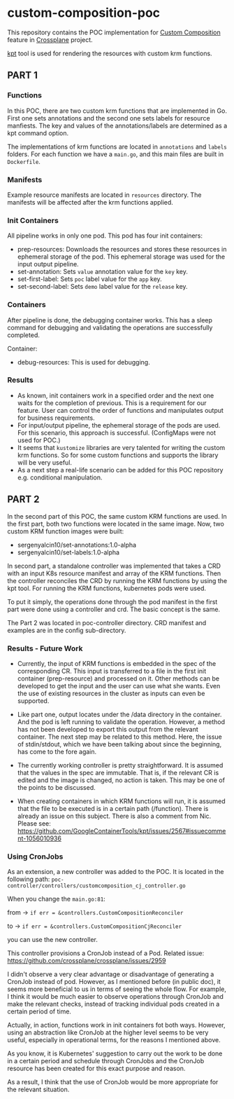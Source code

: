 # custom-composition-poc

This repository contains the POC implementation for [Custom Composition]
feature in [Crossplane] project.

[kpt] tool is used for rendering the resources with custom krm functions.

## PART 1

### Functions

In this POC, there are two custom krm functions that are implemented in Go.
First one sets annotations and the second one sets labels for resource manfiests.
The key and values of the annotations/labels are determined as a kpt command option.

The implementations of krm functions are located in `annotations` and `labels` folders.
For each function we have a `main.go`, and this main files are built in `Dockerfile`.

### Manifests

Example resource manifests are located in `resources` directory. The manifests will be
affected after the krm functions applied.

### Init Containers

All pipeline works in only one pod. This pod has four init containers:

- prep-resources: Downloads the resources and stores these resources
in ephemeral storage of the pod. This ephemeral storage was used for the input output 
pipeline.
- set-annotation: Sets `value` annotation value for the `key`
key.
- set-first-label: Sets `poc` label value for the `app` key.
- set-second-label: Sets `demo` label value for the `release` key.

### Containers

After pipeline is done, the debugging container works. This has a sleep command for
debugging and validating the operations are successfully completed.

Container:
- debug-resources: This is used for debugging.

### Results

- As known, init containers work in a specified order and the next one waits for the
completion of previous. This is a requirement for our feature. User can control the order of
functions and manipulates output for business requirements.
- For input/output pipeline, the ephemeral storage of the pods are used. For this scenario,
this approach is successful. (ConfigMaps were not used for POC.)
- It seems that `kustomize` libraries are very talented for writing the custom krm functions.
So for some custom functions and supports the library will be very useful.
- As a next step a real-life scenario can be added for this POC repository e.g.
conditional manipulation.

## PART 2

In the second part of this POC, the same custom KRM functions are used. In the first part,
both two functions were located in the same image. Now, two custom KRM function images were
built:

- sergenyalcin10/set-annotations:1.0-alpha
- sergenyalcin10/set-labels:1.0-alpha

In second part, a standalone controller was implemented that takes a CRD with an input K8s
resource manifest and array of the KRM functions. Then the controller reconciles the CRD by 
running the KRM functions by using the kpt tool. For running the KRM functions, kubernetes pods
were used.

To put it simply, the operations done through the pod manifest in the first part were done 
using a controller and crd. The basic concept is the same.

The Part 2 was located in poc-controller directory. CRD manifest and examples are in the config
sub-directory.

### Results - Future Work

- Currently, the input of KRM functions is embedded in the spec of the corresponding CR. This 
input is transferred to a file in the first init container (prep-resource) and processed on it. 
Other methods can be developed to get the input and the user can use what she wants. Even the use 
of existing resources in the cluster as inputs can even be supported.

- Like part one, output locates under the /data directory in the container. And the pod is left 
running to validate the operation. However, a method has not been developed to export this output 
from the relevant container. The next step may be related to this method. Here, the issue of 
stdin/stdout, which we have been talking about since the beginning, has come to the fore again.

- The currently working controller is pretty straightforward. It is assumed that the values in the 
spec are immutable. That is, if the relevant CR is edited and the image is changed, no action is 
taken. This may be one of the points to be discussed.

- When creating containers in which KRM functions will run, it is assumed that the file to be executed 
is in a certain path (/function). There is already an issue on this subject. There is also a comment from Nic. 
Please see: https://github.com/GoogleContainerTools/kpt/issues/2567#issuecomment-1056010936

### Using CronJobs

As an extension, a new controller was added to the POC. It is located in the following path:
`poc-controller/controllers/customcomposition_cj_controller.go`

When you change the `main.go:81`:

from -> `if err = &controllers.CustomCompositionReconciler`

to -> `if err = &controllers.CustomCompositionCjReconciler`

you can use the new controller.

This controller provisions a CronJob instead of a Pod. 
Related issue: https://github.com/crossplane/crossplane/issues/2959

I didn't observe a very clear advantage or disadvantage of generating a CronJob instead of pod. 
However, as I mentioned before (in public doc), it seems more beneficial to us in terms of seeing the whole flow. 
For example, I think it would be much easier to observe operations through CronJob and make the 
relevant checks, instead of tracking individual pods created in a certain period of time.

Actually, in action, functions work in init containers fot both ways. However, using an abstraction like 
CronJob at the higher level seems to be very useful, especially in operational terms, for the reasons I 
mentioned above.

As you know, it is Kubernetes' suggestion to carry out the work to be done in a certain period and schedule 
through CronJobs and the CronJob resource has been created for this exact purpose and reason.

As a result, I think that the use of CronJob would be more appropriate for the relevant situation.

[Custom Composition]: https://github.com/crossplane/crossplane/issues/2524
[Crossplane]: https://github.com/crossplane/crossplane
[kpt]: https://kpt.dev/book/04-using-functions/